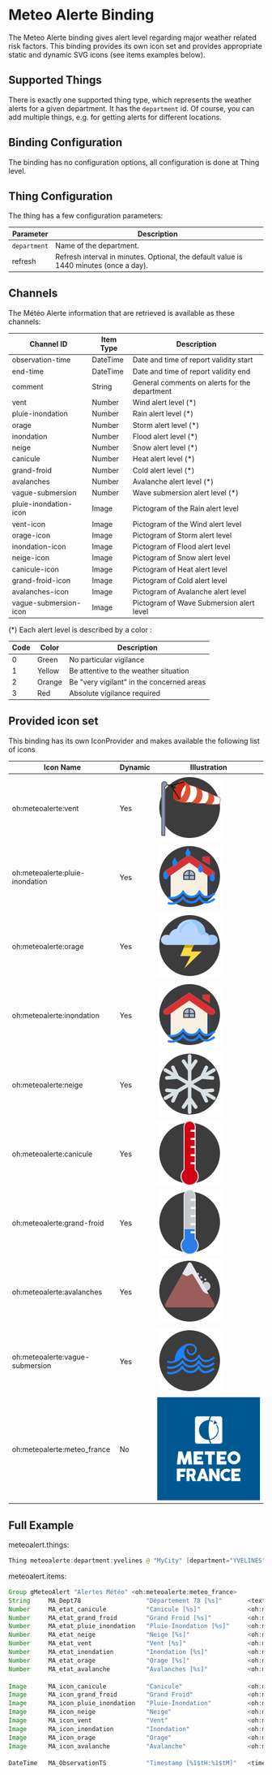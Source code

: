 # Meteo Alerte Binding

The Meteo Alerte binding gives alert level regarding major weather related risk factors.
This binding provides its own icon set and provides appropriate static and dynamic SVG icons (see items examples below).

## Supported Things

There is exactly one supported thing type, which represents the weather alerts for a given department.
It has the `department` id.
Of course, you can add multiple things, e.g. for getting alerts for different locations.

## Binding Configuration

The binding has no configuration options, all configuration is done at Thing level.

## Thing Configuration

The thing has a few configuration parameters:

| Parameter     | Description                                                                            |
|---------------|----------------------------------------------------------------------------------------|
| `department` | Name of the department.                                                               |
| refresh       | Refresh interval in minutes. Optional, the default value is 1440 minutes (once a day). |

## Channels

The Météo Alerte information that are retrieved is available as these channels:

| Channel ID            | Item Type | Description                                   |
|-----------------------|-----------|-----------------------------------------------|
| observation-time      | DateTime  | Date and time of report validity start        |
| end-time              | DateTime  | Date and time of report validity end          |
| comment               | String    | General comments on alerts for the department |
| vent                  | Number    | Wind alert level (*)                          |
| pluie-inondation      | Number    | Rain alert level (*)                          |
| orage                 | Number    | Storm alert level (*)                         |
| inondation            | Number    | Flood alert level (*)                         |
| neige                 | Number    | Snow alert level (*)                          |
| canicule              | Number    | Heat alert level (*)                          |
| grand-froid           | Number    | Cold alert level (*)                          |
| avalanches            | Number    | Avalanche alert level (*)                     |
| vague-submersion      | Number    | Wave submersion alert level (*)               |
| pluie-inondation-icon | Image     | Pictogram of the Rain alert level             |
| vent-icon             | Image     | Pictogram of the Wind alert level             |
| orage-icon            | Image     | Pictogram of Storm alert level                |
| inondation-icon       | Image     | Pictogram of Flood alert level                |
| neige-icon            | Image     | Pictogram of Snow alert level                 |
| canicule-icon         | Image     | Pictogram of Heat alert level                 |
| grand-froid-icon      | Image     | Pictogram of Cold alert level                 |
| avalanches-icon       | Image     | Pictogram of Avalanche alert level            |
| vague-submersion-icon | Image     | Pictogram of Wave Submersion alert level      |

(*) Each alert level is described by a color :

| Code | Color  | Description                               |
|------|--------|-------------------------------------------|
| 0    | Green  | No particular vigilance                   |
| 1    | Yellow | Be attentive to the weather situation     |
| 2    | Orange | Be "very vigilant" in the concerned areas |
| 3    | Red    | Absolute vigilance required               |

## Provided icon set

This binding has its own IconProvider and makes available the following list of icons

| Icon Name                       | Dynamic | Illustration                       |
|---------------------------------|---------|------------------------------------|
| oh:meteoalerte:vent             | Yes     | ![](doc/icon/vent.svg)             |
| oh:meteoalerte:pluie-inondation | Yes     | ![](doc/icon/pluie-inondation.svg) |
| oh:meteoalerte:orage            | Yes     | ![](doc/icon/orage.svg)            |
| oh:meteoalerte:inondation       | Yes     | ![](doc/icon/inondation.svg)       |
| oh:meteoalerte:neige            | Yes     | ![](doc/icon/neige.svg)            |
| oh:meteoalerte:canicule         | Yes     | ![](doc/icon/canicule.svg)         |
| oh:meteoalerte:grand-froid      | Yes     | ![](doc/icon/grand-froid.svg)      |
| oh:meteoalerte:avalanches       | Yes     | ![](doc/icon/avalanches.svg)       |
| oh:meteoalerte:vague-submersion | Yes     | ![](doc/icon/vague-submersion.svg) |
| oh:meteoalerte:meteo_france     | No      | ![](doc/icon/meteo_france.svg)     |

## Full Example

meteoalert.things:

```java
Thing meteoalerte:department:yvelines @ "MyCity" [department="YVELINES", refresh=12]
```

meteoalert.items:

```java
Group gMeteoAlert "Alertes Météo" <oh:meteoalerte:meteo_france> 
String     MA_Dept78                  "Département 78 [%s]"       <text>                              (gMeteoAlert)   {channel="meteoalerte:department:yvelines:comment"}
Number     MA_etat_canicule           "Canicule [%s]"             <oh:meteoalerte:canicule>           (gMeteoAlert)   {channel="meteoalerte:department:yvelines:canicule"}
Number     MA_etat_grand_froid        "Grand Froid [%s]"          <oh:meteoalerte:grand-froid>        (gMeteoAlert)   {channel="meteoalerte:department:yvelines:grand-froid"}
Number     MA_etat_pluie_inondation   "Pluie-Inondation [%s]"     <oh:meteoalerte:pluie-inondation>   (gMeteoAlert)   {channel="meteoalerte:department:yvelines:pluie-inondation"}
Number     MA_etat_neige              "Neige [%s]"                <oh:meteoalerte:neige>              (gMeteoAlert)   {channel="meteoalerte:department:yvelines:neige"}
Number     MA_etat_vent               "Vent [%s]"                 <oh:meteoalerte:vent>               (gMeteoAlert)   {channel="meteoalerte:department:yvelines:vent"}
Number     MA_etat_inondation         "Inondation [%s]"           <oh:meteoalerte:inondation>         (gMeteoAlert)   {channel="meteoalerte:department:yvelines:inondation"}
Number     MA_etat_orage              "Orage [%s]"                <oh:meteoalerte:orage>              (gMeteoAlert)   {channel="meteoalerte:department:yvelines:orage"}
Number     MA_etat_avalanche          "Avalanches [%s]"           <oh:meteoalerte:avalanches>         (gMeteoAlert)   {channel="meteoalerte:department:yvelines:avalanches"}
    
Image      MA_icon_canicule           "Canicule"                  <oh:meteoalerte:canicule>           (gMeteoAlert)   {channel="meteoalerte:department:yvelines:canicule-icon"}
Image      MA_icon_grand_froid        "Grand Froid"               <oh:meteoalerte:grand-froid>        (gMeteoAlert)   {channel="meteoalerte:department:yvelines:grand-froid-icon"}
Image      MA_icon_pluie_inondation   "Pluie-Inondation"          <oh:meteoalerte:pluie-inondation>   (gMeteoAlert)   {channel="meteoalerte:department:yvelines:pluie-inondation-icon"}
Image      MA_icon_neige              "Neige"                     <oh:meteoalerte:neige>              (gMeteoAlert)   {channel="meteoalerte:department:yvelines:neige-icon"}
Image      MA_icon_vent               "Vent"                      <oh:meteoalerte:vent>               (gMeteoAlert)   {channel="meteoalerte:department:yvelines:vent-icon"}
Image      MA_icon_inondation         "Inondation"                <oh:meteoalerte:inondation>         (gMeteoAlert)   {channel="meteoalerte:department:yvelines:inondation-icon"}
Image      MA_icon_orage              "Orage"                     <oh:meteoalerte:orage>              (gMeteoAlert)   {channel="meteoalerte:department:yvelines:orage-icon"}
Image      MA_icon_avalanche          "Avalanche"                 <oh:meteoalerte:avalanches>         (gMeteoAlert)   {channel="meteoalerte:department:yvelines:avalanches-icon"}
    
DateTime   MA_ObservationTS           "Timestamp [%1$tH:%1$tM]"   <time>                              (gMeteoAlert)   {channel="meteoalerte:department:yvelines:observation-time"}

```
